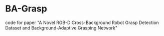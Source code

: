 # BA-Grasp
code for paper "A Novel RGB-D Cross-Background Robot Grasp Detection Dataset and Background-Adaptive Grasping Network"
